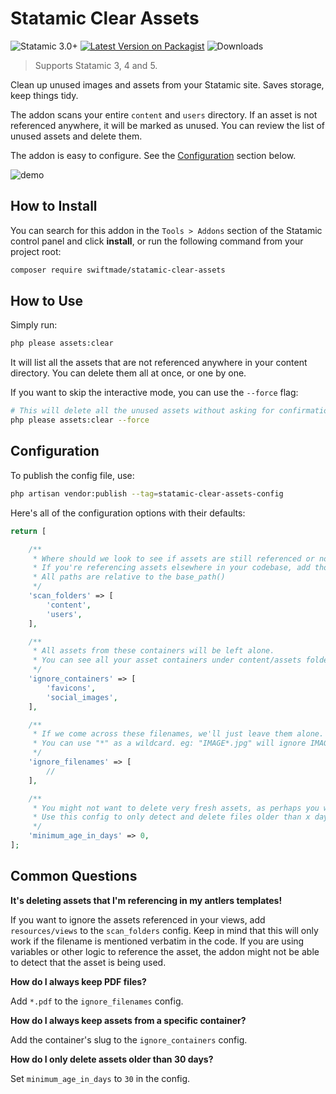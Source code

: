 # Statamic Clear Assets

![Statamic 3.0+](https://img.shields.io/badge/Statamic-3.0+-FF269E?style=for-the-badge&link=https://statamic.com)
[![Latest Version on Packagist](https://img.shields.io/packagist/v/swiftmade/statamic-clear-assets.svg?style=for-the-badge)](https://packagist.org/packages/swiftmade/statamic-clear-assets)
![Downloads](https://img.shields.io/packagist/dt/swiftmade/statamic-clear-assets?style=for-the-badge)


> Supports Statamic 3, 4 and 5.

Clean up unused images and assets from your Statamic site. Saves storage, keep things tidy.

The addon scans your entire `content` and `users` directory. If an asset is not referenced anywhere, it will be marked as unused. You can review the list of unused assets and delete them.

The addon is easy to configure. See the [Configuration](#configuration) section below.

![demo](demo.gif)

## How to Install

You can search for this addon in the `Tools > Addons` section of the Statamic control panel and click **install**, or run the following command from your project root:

```bash
composer require swiftmade/statamic-clear-assets
```

## How to Use

Simply run:

```bash
php please assets:clear
```

It will list all the assets that are not referenced anywhere in your content directory. You can delete them all at once, or one by one.

If you want to skip the interactive mode, you can use the `--force` flag:

```bash
# This will delete all the unused assets without asking for confirmation!
php please assets:clear --force
```

## Configuration

To publish the config file, use:

 ```bash
 php artisan vendor:publish --tag=statamic-clear-assets-config
 ```

Here's all of the configuration options with their defaults:

```php
return [

    /**
     * Where should we look to see if assets are still referenced or not?
     * If you're referencing assets elsewhere in your codebase, add those paths here.
     * All paths are relative to the base_path()
     */
    'scan_folders' => [
        'content',
        'users',
    ],

    /**
     * All assets from these containers will be left alone.
     * You can see all your asset containers under content/assets folder.
     */
    'ignore_containers' => [
        'favicons',
        'social_images',
    ],

    /**
     * If we come across these filenames, we'll just leave them alone.
     * You can use "*" as a wildcard. eg: "IMAGE*.jpg" will ignore IMAGE1.jpg IMAGE23.jpg etc...
     */
    'ignore_filenames' => [
        //
    ],

    /**
     * You might not want to delete very fresh assets, as perhaps you want to use them soon.
     * Use this config to only detect and delete files older than x days.
     */
    'minimum_age_in_days' => 0,
];
```

## Common Questions

**It's deleting assets that I'm referencing in my antlers templates!**

If you want to ignore the assets referenced in your views, add `resources/views` to the `scan_folders` config. Keep in mind that this will only work if the filename is mentioned verbatim in the code. If you are using variables or other logic to reference the asset, the addon might not be able to detect that the asset is being used.

**How do I always keep PDF files?**

Add `*.pdf` to the `ignore_filenames` config.

**How do I always keep assets from a specific container?**

Add the container's slug to the `ignore_containers` config.

**How do I only delete assets older than 30 days?**

Set `minimum_age_in_days` to `30` in the config.

